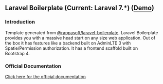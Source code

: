 ## Laravel Boilerplate (Current: Laravel 7.*) ([Demo](https://demo.laravel-boilerplate.com))

### Introduction

Template generated from [@rappasoft/laravel-boilerplate](https://github.com/rappasoft/laravel-boilerplate/tree/v7.2.5). Laravel Boilerplate provides you with a massive head start on any size web application. Out of the box it has features like a backend built on AdminLTE 3 with Spatie/Permission authorization. It has a frontend scaffold built on Bootstrap 4.

### Official Documentation

[Click here for the official documentation](http://laravel-boilerplate.com)
